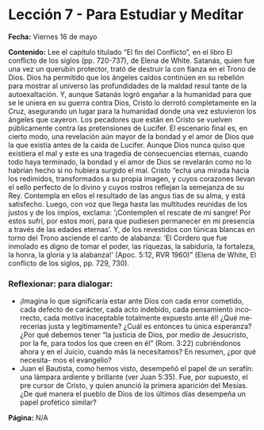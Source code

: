 # Lección 7 - Para Estudiar y Meditar

**Fecha:** Viernes 16 de mayo

**Contenido:**
Lee el capítulo titulado “El fin del Conflicto”, en el libro El conflicto de los siglos
(pp. 720-737), de Elena de White.
Satanás, quien fue una vez un querubín protector, trató de destruir la con­
fianza en el Trono de Dios. Dios ha permitido que los ángeles caídos continúen
en su rebelión para mostrar al universo las profundidades de la maldad resul­
tante de la autoexaltación. Y, aunque Satanás logró engañar a la humanidad para
que se le uniera en su guerra contra Dios, Cristo lo derrotó completamente en
la Cruz, asegurando un lugar para la humanidad donde una vez estuvieron los
ángeles que cayeron. Los pecadores que están en Cristo se vuelven públicamente
contra las pretensiones de Lucifer. El escenario final es, en cierto modo, una
revelación aún mayor de la bondad y el amor de Dios que la que existía antes de
la caída de Lucifer. Aunque Dios nunca quiso que existiera el mal y este es una
tragedia de consecuencias eternas, cuando todo haya terminado, la bondad y el
amor de Dios se revelarán como no lo habrían hecho si no hubiera surgido el mal.
Cristo “echa una mirada hacia los redimidos, transformados a su propia
imagen, y cuyos corazones llevan el sello perfecto de lo divino y cuyos rostros
reflejan la semejanza de su Rey. Contempla en ellos el resultado de las angus­
tias de su alma, y está satisfecho. Luego, con voz que llega hasta las multitudes
reunidas de los justos y de los impíos, exclama: ‘¡Contemplen el rescate de
mi sangre! Por estos sufrí, por estos morí, para que pudiesen permanecer
en mi presencia a través de las edades eternas’. Y, de los revestidos con túnicas
blancas en torno del Trono asciende el canto de alabanza: ‘El Cordero que fue
inmolado es digno de tomar el poder, las riquezas, la sabiduría, la fortaleza,
la honra, la gloria y la alabanza!’ (Apoc. 5:12, RVR 1960)” (Elena de White, El
conflicto de los siglos, pp. 729, 730).

### Reflexionar: para dialogar:

- ¡Imagina lo que significaría estar ante Dios con cada error cometido,
  cada defecto de carácter, cada acto indebido, cada pensamiento inco­
  rrecto, cada motivo inaceptable totalmente expuesto ante él! ¿Qué me­
  recerías justa y legítimamente? ¿Cuál es entonces tu única esperanza?
  ¿Por qué debemos tener “la justicia de Dios, por medio de Jesucristo, por
  la fe, para todos los que creen en él” (Rom. 3:22) cubriéndonos ahora y en
  el Juicio, cuando más la necesitamos? En resumen, ¿por qué necesita-
  mos el evangelio?
- Juan el Bautista, como hemos visto, desempeñó el papel de un serafín:
  una lámpara ardiente y brillante (ver Juan 5:35). Fue, por supuesto, el pre­
  cursor de Cristo, y quien anunció la primera aparición del Mesías. ¿De
  qué manera el pueblo de Dios de los últimos días desempeña un papel
  profético similar?

**Página:** N/A
